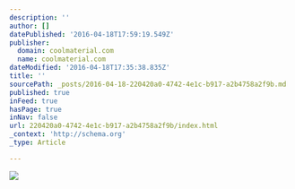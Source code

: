 ```yaml
---
description: ''
author: []
datePublished: '2016-04-18T17:59:19.549Z'
publisher:
  domain: coolmaterial.com
  name: coolmaterial.com
dateModified: '2016-04-18T17:35:38.835Z'
title: ''
sourcePath: _posts/2016-04-18-220420a0-4742-4e1c-b917-a2b4758a2f9b.md
published: true
inFeed: true
hasPage: true
inNav: false
url: 220420a0-4742-4e1c-b917-a2b4758a2f9b/index.html
_context: 'http://schema.org'
_type: Article

---
```

![](http://coolmaterial.wpengine.netdna-cdn.com/wp-content/uploads/2012/05/Toyota-2000GT.jpg)